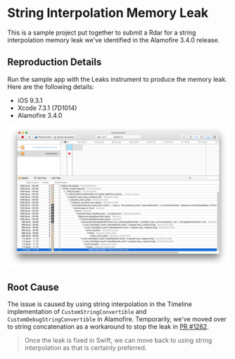 # String Interpolation Memory Leak

This is a sample project put together to submit a Rdar for a string interpolation memory leak we've identified in the Alamofire 3.4.0 release.

## Reproduction Details

Run the sample app with the Leaks instrument to produce the memory leak. Here are the following details:

* iOS 9.3.1
* Xcode 7.3.1 (7D1014)
* Alamofire 3.4.0

![Screenshot](https://raw.githubusercontent.com/Alamofire/Rdar-StringInterpolationMemoryLeak/master/Screenshots/String%20Interpolation%20Leak.png?token=AAKUlha0ayPGIUWnQ5vSe4tsHdx4blL2ks5XZxDgwA%3D%3D)

## Root Cause

The issue is caused by using string interpolation in the Timeline implementation of `CustomStringConvertible` and `CustomDebugStringConvertible` in Alamofire. Temporarily, we've moved over to string concatenation as a workaround to stop the leak in [PR #1262](https://github.com/Alamofire/Alamofire/pull/1262).

> Once the leak is fixed in Swift, we can move back to using string interpolation as that is certainly preferred.
